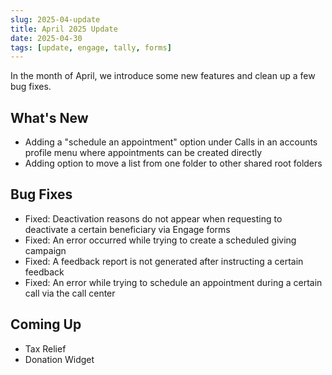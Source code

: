 ```yaml
---
slug: 2025-04-update
title: April 2025 Update
date: 2025-04-30
tags: [update, engage, tally, forms]
---
```


In the month of April, we introduce some new features and clean up a few bug fixes.

<!--truncate-->

## What's New

- Adding a "schedule an appointment" option under Calls in an accounts profile menu where appointments can be created directly 
- Adding option to move a list from one folder to other shared root folders 

## Bug Fixes

- Fixed: Deactivation reasons do not appear when requesting to deactivate a certain beneficiary via Engage forms
- Fixed: An error occurred while trying to create a scheduled giving campaign 
- Fixed: A feedback report is not generated after instructing a certain feedback
- Fixed: An error while trying to schedule an appointment during a certain call via the call center

## Coming Up

- Tax Relief
- Donation Widget
